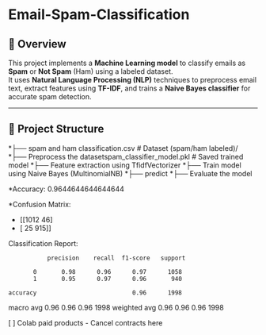 # Email-Spam-Classification

## 📌 Overview
This project implements a **Machine Learning model** to classify emails as **Spam** or **Not Spam** (Ham) using a labeled dataset.  
It uses **Natural Language Processing (NLP)** techniques to preprocess email text, extract features using **TF-IDF**, and trains a **Naive Bayes classifier** for accurate spam detection.

---

## 📂 Project Structure
*├── spam and ham classification.csv # Dataset (spam/ham labeled)/ 
*├── Preprocess the datasetspam_classifier_model.pkl # Saved trained model
*├── Feature extraction using TfidfVectorizer
*├── Train model using Naive Bayes (MultinomialNB)
*├── predict
*├── Evaluate the model  



*Accuracy: 0.9644644644644644

*Confusion Matrix:
* [[1012   46]
* [  25  915]]
 
Classification Report:

               precision    recall  f1-score   support

           0       0.98      0.96      0.97      1058
           1       0.95      0.97      0.96       940

    accuracy                           0.96      1998
   macro avg       0.96      0.96      0.96      1998
weighted avg       0.96      0.96      0.96      1998


[ ]
Colab paid products - Cancel contracts here
